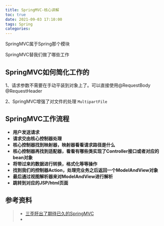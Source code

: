 ```yaml
---
title: SpringMVC-核心讲解
toc: true
date: 2021-09-03 17:10:00
tags: Spring
categories:
---
```




SpringMVC属于Spring那个模块

SpringMVC替我们做了哪些工作







## SpringMVC如何简化工作的

1、请求参数不需要在手动平装到对象上了。可以直接使用@RequestBody @RequestHeader

2、SpringMVC增强了对文件的处理 `MultipartFile`



## SpringMVC工作流程



- **用户发送请求**
- **请求交由核心控制器处理**
- **核心控制器找到映射器，映射器看看请求路径是什么**
- **核心控制器再找到适配器，看看有哪些类实现了Controller接口或者对应的bean对象**
- **将带过来的数据进行转换，格式化等等操作**
- **找到我们的控制器Action，处理完业务之后返回一个ModelAndView对象**
- **最后通过视图解析器来对ModelAndView进行解析**
- **跳转到对应的JSP/html页面**









## 参考资料
> - [三歪肝出了期待已久的SpringMVC](https://mp.weixin.qq.com/s?__biz=MzI4Njg5MDA5NA==&mid=2247487665&idx=1&sn=cffb9d634a8b770562557b72a833e591&chksm=ebd751b0dca0d8a604d89b1e3c5d1728f35b752368f5a878311066cbc09ff8a5905ad05690c7&token=1936697047&lang=zh_CN#rd)
> - []()

